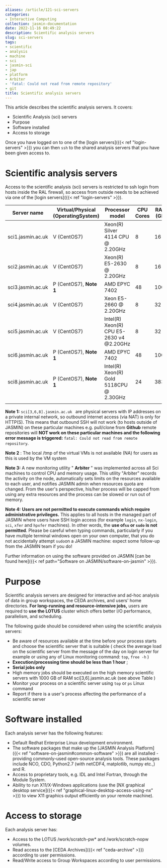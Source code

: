 ```yaml
---
aliases: /article/121-sci-servers
categories:
- Interactive Computing
collection: jasmin-documentation
date: 2022-11-16 08:49:22
description: Scientific analysis servers
slug: sci-servers
tags:
- scientific
- analysis
- machine
- sci
- jasmin-sci
- jap
- platform
- Arbiter
- 'fatal: Could not read from remote repository'
- git
title: Scientific analysis servers
---
```


This article describes the scientific analysis servers. It covers:

  * Scientific Analysis (sci) servers 
  * Purpose 
  * Software installed 
  * Access to storage 

Once you have logged on to one of the [login servers]({{< ref "login-servers" >}}) you can then `ssh` to the shared analysis servers that you have been
given access to.

# Scientific analysis servers

Access to the scientific analysis (sci) servers is restricted to ssh login
from hosts inside the RAL firewall, so access from outside needs to be
achieved via one of the [login servers]({{< ref "login-servers" >}}).

Server name  |  Virtual/Physical (OperatingSystem)  |  Processor model  |  CPU Cores  |  RAM (GB)  |  /tmp (GB)  
---|---|---|---|---|---  
sci1.jasmin.ac.uk  |  V (CentOS7)  |  Xeon(R) Silver 4114 CPU @ 2.20GHz  |  8  |  16  |  NA  
sci2.jasmin.ac.uk  |  V (CentOS7)  |  Xeon(R) E5-2630 @ 2.20GHz  |  8  |  16  |  NA  
sci3.jasmin.ac.uk  |  P (CentOS7), **Note 1** |  AMD EPYC 7402  |  48  |  1000|  -  
sci4.jasmin.ac.uk  |  V (CentOS7)  |  Xeon E5-2660 @ 2.20GHz  |  8  |  32  |NA  
sci5.jasmin.ac.uk  |  V (CentOS7)  |  Intel(R) Xeon(R) CPU E5-2630 v4 @2.20GHz  |  8  |  32  |  NA  
sci6.jasmin.ac.uk  |  P (CentOS7), **Note 1** |  AMD EPYC 7402  |  48  |  1000|  -  
sci8.jasmin.ac.uk  |  P (CentOS7), **Note 1** |  Intel(R) Xeon(R) Gold 5118CPU @ 2.30GHz  |  24  |  383  |  -  
|  |  |  |  |  
  
**Note 1:** `sci[3,6,8].jasmin.ac.uk ` are physical servers with IP addresses
on a private internal network, so outbound internet access (via NAT) is only
for HTTP(S). This means that outbound SSH will not work (to hosts outside of
JASMIN) on these particular machines e.g. pull/clone from **Github** remote
repositories will **NOT work on these particular machines and the following
error message is triggered:** `fatal: Could not read from remote repository`.

**Note 2** : The local /tmp of the virtual VMs is not available (NA) for users
as this is used by the VM system

**Note 3:** A new monitoring utility " **Arbiter** " was implemented across
all Sci machines to control CPU and memory usage. This utility "Arbiter"
records the activity on the node, automatically sets limits on the resources
available to each user, and notifies JASMIN admin when resources quota are
changed. From the user's perspective, his/her process will be capped from
using any extra resources and the process can be slowed or run out of memory.

**Note 4:** **Users are not permitted to execute commands which require
administrative privileges.** This applies to all hosts in the managed part of
JASMIN where users have SSH login access (for example `login`, `nx-login`,
`sci`, `xfer` and `hpxfer` machines). In other words, the **use of`su` or
`sudo` is not permitted**. Please be careful when typing commands,
particularly if you have multiple terminal windows open on your own computer,
that you do not accidentally attempt `sudo`on a JASMIN machine: expect some
follow-up from the JASMIN team if you do!

Further information on using the software provided on JASMIN [can be found
here]({{< ref path="Software on JASMIN/software-on-jasmin" >}}).

# Purpose

Scientific analysis servers are designed for interactive and ad-hoc analysis
of data in group workspaces, the CEDA archives, and users' home directories.
**For long-running and resource-intensive jobs,** users are required to **use
the LOTUS** cluster which offers better I/O performance, parallelism, and
scheduling.

The following guide should be considered when using the scientific analysis
servers:

  * Be aware of resources available at the time before your process starts and choose the scientific server that is suitable ( check the average load on the scientific server from the message of the day on login server for example or using any of Linux monitoring command: `top`, `free -h` )
  * **Execution/processing time should be less than 1 hour** ;
  * **Serial jobs only**
  * High memory jobs should be executed on the high memory scientific servers with 1000 GB of RAM sci[3,6].jasmin.ac.uk (see above Table )
  * Monitor your process on a scientific server using `top` or `ps` Linux command 
  * Report if there is a user's process affecting the performance of a scientific server 

# Software installed

Each analysis server has the following features:

  * Default Redhat Enterprise Linux development environment.
  * The software packages that make up the [JASMIN Analysis Platform]({{< ref "software-on-jasmin#common-software" >}}) are all installed - providing commonly-used open-source analysis tools. These packages include NCO, CDO, Python2.7 (with netCDF4, matplotlib, numpy etc.,) and R.
  * Access to proprietary tools, e.g. IDL and Intel Fortran, through the Module System.
  * Ability to run X11/X-Windows applications (use the [NX graphical desktop service]({{< ref "graphical-linux-desktop-access-using-nx" >}}) to view X11 graphics output efficiently on your remote machine).

# Access to storage

Each analysis server has:

  * Access to the LOTUS /work/scratch-pw* and /work/scratch-nopw volumes.
  * Read access to the [CEDA Archives]({{< ref "ceda-archive" >}}) according to user permissions.
  * Read/Write access to Group Workspaces according to user permissions.


